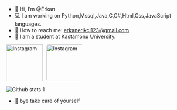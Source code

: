 - 👋 Hi, I’m @Erkan
- 💻 I am working on Python,Mssql,Java,C,C#,Html,Css,JavaScript languages.
- 📧 How to reach me: erkanerikci123@gmail.com
- 🏫 I am a student at Kastamonu University.

<!---
Erkanerikci/Erkanerikci is a ✨ special ✨ repository because its `README.md` (this file) appears on your GitHub profile.
You can click the Preview link to take a look at your changes.
--->


<div style="display: flex; align-items: center;">
  <a href="https://www.instagram.com/__erkanerikci0/?hl=tr" style="margin-right: 10px;">
    <img src="https://upload.wikimedia.org/wikipedia/commons/thumb/9/95/Instagram_logo_2022.svg/225px-Instagram_logo_2022.svg.png" alt="Instagram" height="100" width="100">
  </a>
  <img src="https://i.pinimg.com/originals/c2/54/37/c254371a91756e2432d1509f6664b82e.gif" alt="Instagram" height="100" style="border-radius: 5px;">

</div>



![Github stats 1](https://github-readme-stats.vercel.app/api?username=Erkanerikci&show_icons=true&theme=gradient)




- 👋 bye take care of yourself

